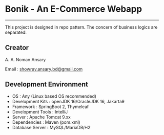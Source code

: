 # Bonik - An E-Commerce Webapp
---
This project is designed in repo pattern. The concern of business logics are separated.

## Creator
A. A. Noman Ansary

Email : showrav.ansary.bd@gmail.com

## Development Environment

* OS : Any (Linux based OS recommended)
* Development Kits : openJDK 16/OracleJDK 16, Jakarta9
* Framework : SpringBoot 2, Thymeleaf
* Development Tools : IntelliJ
* Server : Apache Tomcat 9.xx
* Dependencies : Maven (pom.xml)
* Database Server : MySQL/MariaDB/H2
